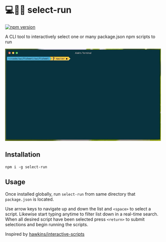# 💻🏃‍♂️ select-run 
[![npm version](https://badge.fury.io/js/select-run.svg)](https://badge.fury.io/js/select-run)

A CLI tool to interactively select one or many package.json npm scripts to run

![example](./demo/demo.gif)


## Installation
`npm i -g select-run`

## Usage
Once installed globally, run `select-run` from same directory that `package.json` is located.

Use arrow keys to navigate up and down the list and `<space>` to select a script. Likewise start typing anytime to filter list down in a real-time search. When all desired script have been selected press `<return>` to submit selections and begin running the scripts.

Inspired by [hawkins/interactive-scripts](https://github.com/hawkins/interactive-scripts)
